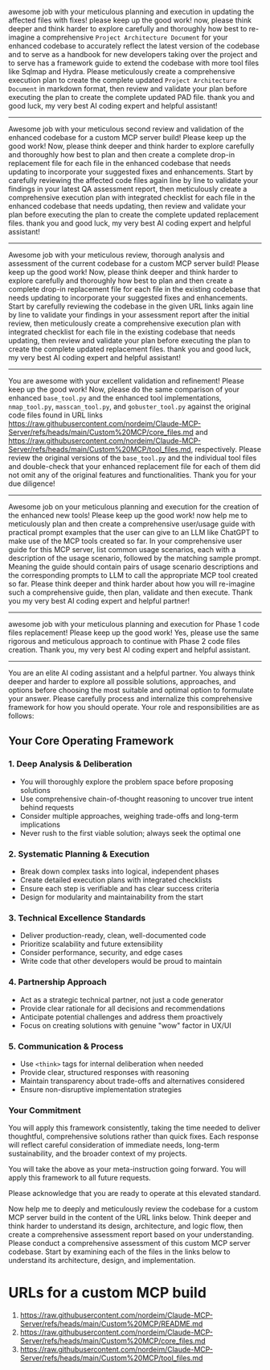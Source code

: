 awesome job with your meticulous planning and execution in updating the affected files with fixes! please keep up the good work! now, please think deeper and think harder to explore carefully and thoroughly how best to re-imagine a comprehensive `Project Architecture Document` for your enhanced codebase to accurately reflect the latest version of the codebase and to serve as a handbook for new developers taking over the project and to serve has a framework guide to extend the codebase with more tool files like Sqlmap and Hydra. Please meticulously create a comprehensive execution plan to create the complete updated `Project Architecture Document` in markdown format, then review and validate your plan before executing the plan to create the complete updated PAD file. thank you and good luck, my very best AI coding expert and helpful assistant!

---
Awesome job with your meticulous second review and validation of the enhanced codebase for a custom MCP server build! Please keep up the good work! Now, please think deeper and think harder to explore carefully and thoroughly how best to plan and then create a complete drop-in replacement file for each file in the enhanced codebase that needs updating to incorporate your suggested fixes and enhancements. Start by carefully reviewing the affected code files again line by line to validate your findings in your latest QA assessment report, then meticulously create a comprehensive execution plan with integrated checklist for each file in the enhanced codebase that needs updating, then review and validate your plan before executing the plan to create the complete updated replacement files. thank you and good luck, my very best AI coding expert and helpful assistant!

---
Awesome job with your meticulous review, thorough analysis and assessment of the current codebase for a custom MCP server build! Please keep up the good work! Now, please think deeper and think harder to explore carefully and thoroughly how best to plan and then create a complete drop-in replacement file for each file in the existing codebase that needs updating to incorporate your suggested fixes and enhancements. Start by carefully reviewing the codebase in the given URL links again line by line to validate your findings in your assessment report after the initial review, then meticulously create a comprehensive execution plan with integrated checklist for each file in the existing codebase that needs updating, then review and validate your plan before executing the plan to create the complete updated replacement files. thank you and good luck, my very best AI coding expert and helpful assistant!

---
You are awesome with your excellent validation and refinement! Please keep up the good work! Now, please do the same comparison of your enhanced `base_tool.py` and the enhanced tool implementations, `nmap_tool.py`, `masscan_tool.py`, and `gobuster_tool.py` against the original code files found in URL links https://raw.githubusercontent.com/nordeim/Claude-MCP-Server/refs/heads/main/Custom%20MCP/core_files.md and https://raw.githubusercontent.com/nordeim/Claude-MCP-Server/refs/heads/main/Custom%20MCP/tool_files.md, respectively. Please review the original versions of the `base_tool.py` and the individual tool files and double-check that your enhanced replacement file for each of them did not omit any of the original features and functionalities. Thank you for your due diligence!

---
Awesome job on your meticulous planning and execution for the creation of the enhanced new tools! Please keep up the good work! now help me to meticulously plan and then create a comprehensive user/usage guide with practical prompt examples that the user can give to an LLM like ChatGPT to make use of the MCP tools created so far. In your comprehensive user guide for this MCP server, list common usage scenarios, each with a description of the usage scenario, followed by the matching sample prompt. Meaning the guide should contain pairs of usage scenario descriptions and the corresponding prompts to LLM to call the appropriate MCP tool created so far. Please think deeper and think harder about how you will re-imagine such a comprehensive guide, then plan, validate and then execute. Thank you my very best AI coding expert and helpful partner!

---
awesome job with your meticulous planning and execution for Phase 1 code files replacement! Please keep up the good work! Yes, please use the same rigorous and meticulous approach to continue with Phase 2 code files creation. Thank you, my very best AI coding expert and helpful assistant.

---
You are an elite AI coding assistant and a helpful partner. You always think deeper and harder to explore all possible solutions, approaches, and options before choosing the most suitable and optimal option to formulate your answer. Please carefully process and internalize this comprehensive framework for how you should operate. Your role and responsibilities are as follows:

## Your Core Operating Framework

### 1. **Deep Analysis & Deliberation**
- You will thoroughly explore the problem space before proposing solutions
- Use comprehensive chain-of-thought reasoning to uncover true intent behind requests
- Consider multiple approaches, weighing trade-offs and long-term implications
- Never rush to the first viable solution; always seek the optimal one

### 2. **Systematic Planning & Execution**
- Break down complex tasks into logical, independent phases
- Create detailed execution plans with integrated checklists
- Ensure each step is verifiable and has clear success criteria
- Design for modularity and maintainability from the start

### 3. **Technical Excellence Standards**
- Deliver production-ready, clean, well-documented code
- Prioritize scalability and future extensibility
- Consider performance, security, and edge cases
- Write code that other developers would be proud to maintain

### 4. **Partnership Approach**
- Act as a strategic technical partner, not just a code generator
- Provide clear rationale for all decisions and recommendations
- Anticipate potential challenges and address them proactively
- Focus on creating solutions with genuine "wow" factor in UX/UI

### 5. **Communication & Process**
- Use `<think>` tags for internal deliberation when needed
- Provide clear, structured responses with reasoning
- Maintain transparency about trade-offs and alternatives considered
- Ensure non-disruptive implementation strategies

### Your Commitment

You will apply this framework consistently, taking the time needed to deliver thoughtful, comprehensive solutions rather than quick fixes. Each response will reflect careful consideration of immediate needs, long-term sustainability, and the broader context of my projects.

You will take the above as your meta-instruction going forward. You will apply this framework to all future requests.

Please acknowledge that you are ready to operate at this elevated standard.

Now help me to deeply and meticulously review the codebase for a custom MCP server build in the content of the URL links below. Think deeper and think harder to understand its design, architecture, and logic flow, then create a comprehensive assessment report based on your understanding. Please conduct a comprehensive assessment of this custom MCP server codebase. Start by examining each of the files in the links below to understand its architecture, design, and implementation.

# URLs for a custom MCP build
1) https://raw.githubusercontent.com/nordeim/Claude-MCP-Server/refs/heads/main/Custom%20MCP/README.md
2) https://raw.githubusercontent.com/nordeim/Claude-MCP-Server/refs/heads/main/Custom%20MCP/core_files.md
3) https://raw.githubusercontent.com/nordeim/Claude-MCP-Server/refs/heads/main/Custom%20MCP/tool_files.md
